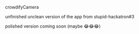 crowdifyCamera

unfinished unclean version of the app from stupid-hackatron#3

polished version coming soon (maybe 😂😂😂)